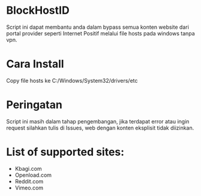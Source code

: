 # BlockHostID
Script ini dapat membantu anda dalam bypass semua konten website dari portal provider seperti Internet Positif melalui file hosts pada windows tanpa vpn.

# Cara Install
Copy file hosts ke C:/Windows/System32/drivers/etc

# Peringatan
Script ini masih dalam tahap pengembangan, jika terdapat error atau ingin request silahkan tulis di Issues, web dengan konten eksplisit tidak diizinkan.

# List of supported sites:
- Kbagi.com
- Openload.com
- Reddit.com
- Vimeo.com
